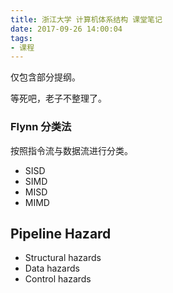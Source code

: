 ```yaml
---
title: 浙江大学 计算机体系结构 课堂笔记
date: 2017-09-26 14:00:04
tags:
- 课程
---
```


仅包含部分提纲。

等死吧，老子不整理了。

<!-- more -->

### Flynn 分类法

按照指令流与数据流进行分类。

- SISD
- SIMD
- MISD
- MIMD

## Pipeline Hazard

- Structural hazards
- Data hazards
- Control hazards